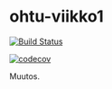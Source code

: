 # ohtu-viikko1

[![Build Status](https://travis-ci.org/ollisami/ohtu-viikko1.svg?branch=master)](https://travis-ci.org/ollisami/ohtu-viikko1)



[![codecov](https://codecov.io/gh/ollisami/ohtu-viikko1/branch/master/graph/badge.svg)](https://codecov.io/gh/ollisami/ohtu-viikko1)

Muutos.

